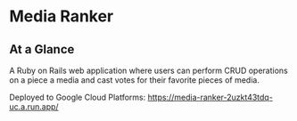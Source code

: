 # Media Ranker

## At a Glance

A Ruby on Rails web application where users can perform CRUD operations on a piece a media and cast votes for their favorite pieces of media. 

Deployed to Google Cloud Platforms: https://media-ranker-2uzkt43tdq-uc.a.run.app/

